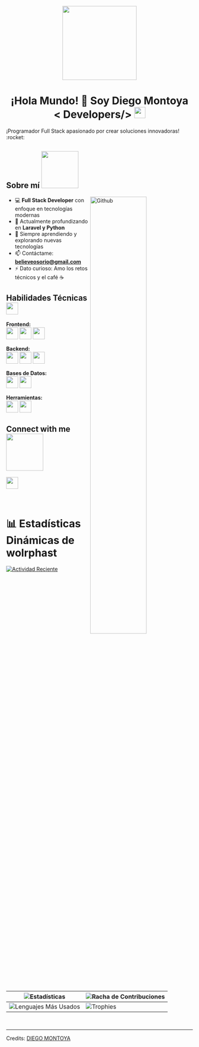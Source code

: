 <p align="center">
    <img width="200" src=""> <!-- Reemplaza con tu foto o enlace -->
</p>

<h1 align="center">¡Hola Mundo! 👋 Soy Diego Montoya < Developers/> <img src = "https://raw.githubusercontent.com/MartinHeinz/MartinHeinz/master/wave.gif" width = 30px></h1>
<p align='center'>
</p>

<div size='20px'> ¡Programador Full Stack apasionado por crear soluciones innovadoras! :rocket: 
</div>

<h2> Sobre mí <img src = "https://media0.giphy.com/media/KDDpcKigbfFpnejZs6/giphy.gif?cid=ecf05e47oy6f4zjs8g1qoiystc56cu7r9tb8a1fe76e05oty&rid=giphy.gif" width = 100px></h2>

<img width="55%" align="right" alt="Github" src="https://raw.githubusercontent.com/onimur/.github/master/.resources/git-header.svg" />

- 💻 **Full Stack Developer** con enfoque en tecnologías modernas
- 🌱 Actualmente profundizando en **Laravel y Python**
- 🚀 Siempre aprendiendo y explorando nuevas tecnologías
- 📫 Contáctame: **believeosorio@gmail.com**
- ⚡ Dato curioso: Amo los retos técnicos y el café ☕

<h2> Habilidades Técnicas <img src = "https://media2.giphy.com/media/QssGEmpkyEOhBCb7e1/giphy.gif?cid=ecf05e47a0n3gi1bfqntqmob8g9aid1oyj2wr3ds3mg700bl&rid=giphy.gif" width = 32px> </h2>

**Frontend:**  
<a href="#"><img width ='32px' src ='https://raw.githubusercontent.com/rahulbanerjee26/githubAboutMeGenerator/main/icons/html.svg'></a>
<a href="#"><img width ='32px' src ='https://raw.githubusercontent.com/rahulbanerjee26/githubAboutMeGenerator/main/icons/css.svg'></a>
<a href="#"><img width ='32px' src ='https://raw.githubusercontent.com/rahulbanerjee26/githubAboutMeGenerator/main/icons/javascript.svg'></a>

**Backend:**  
<a href="#"><img width ='32px' src ='https://raw.githubusercontent.com/rahulbanerjee26/githubAboutMeGenerator/main/icons/php.svg'></a>
<a href="#"><img width ='32px' src ='https://raw.githubusercontent.com/rahulbanerjee26/githubAboutMeGenerator/main/icons/python.svg'></a>
<a href="#"><img width ='32px' src ='https://raw.githubusercontent.com/rahulbanerjee26/githubAboutMeGenerator/main/icons/laravel.svg'></a>

**Bases de Datos:**  
<a href="#"><img width ='32px' src ='https://raw.githubusercontent.com/rahulbanerjee26/githubAboutMeGenerator/main/icons/mysql.svg'></a>
<a href="#"><img width ='32px' src ='https://raw.githubusercontent.com/rahulbanerjee26/githubAboutMeGenerator/main/icons/sqlite.svg'></a>

**Herramientas:**  
<a href="#"><img width ='32px' src ='https://raw.githubusercontent.com/rahulbanerjee26/githubAboutMeGenerator/main/icons/git.svg'></a>
<a href="#"><img width ='32px' src ='https://raw.githubusercontent.com/rahulbanerjee26/githubAboutMeGenerator/main/icons/github.svg'></a>

<h2> Connect with me <img src='https://raw.githubusercontent.com/ShahriarShafin/ShahriarShafin/main/Assets/handshake.gif' width="100px"> </h2>
<a href = 'https://github.com/wolrphast'> <img width = '32px' align= 'center' src="https://raw.githubusercontent.com/rahulbanerjee26/githubAboutMeGenerator/main/icons/github.svg"/></a>
  
<br>
<br>
  <br>
  
# 📊 Estadísticas Dinámicas de wolrphast 

[![Actividad Reciente](https://github-readme-activity-graph.vercel.app/graph?username=wolrphast&theme=tokyo-night&area=true)](https://github.com/wolrphast)

| ![Estadísticas](https://github-readme-stats.vercel.app/api?username=wolrphast&show_icons=true&theme=tokyonight&include_all_commits=true) | ![Racha de Contribuciones](https://github-readme-streak-stats.herokuapp.com/?user=wolrphast&theme=tokyonight) |
|-----------------------------------------------------------------------------------------------------------------------------------------|-------------------------------------------------------------------------------------------------------------|
| ![Lenguajes Más Usados](https://github-readme-stats.vercel.app/api/top-langs/?username=wolrphast&layout=compact&theme=tokyonight)       | ![Trophies](https://github-profile-trophy.vercel.app/?username=wolrphast&theme=tokyonight&margin-w=5)        |
 


<br>


-----
Credits: [DIEGO MONTOYA](https://github.com/wolrphast)

